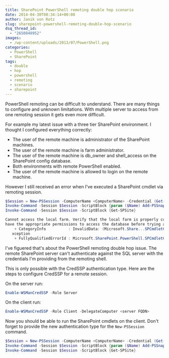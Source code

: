 ```yaml
---
title: SharePoint PowerShell remoting double hop scenario
date: 2014-04-30T08:34:14+00:00
author: Janik von Rotz
slug: sharepoint-powershell-remoting-double-hop-scenario
dsq_thread_id:
  - "2650848952"
images:
  - /wp-content/uploads/2013/07/PowerShell.png
categories:
  - PowerShell
  - SharePoint
tags:
  - double
  - hop
  - powershell
  - remoting
  - scenario
  - sharepoint
---
```

PowerShell remoting can be difficult to understand. There are many things to configure and unknown limitations. With multiple server to access from one remoting session it gets even more difficult.

For example my latest issue with a three tier SharePoint environment. I thought I configured everything correctly:
<!--more-->

* The user of the remote machine is administrator of the SharePoint machines.
* The user of the remote machine is farm administrator.
* The user of the remote machine is db_owner and shell_access on the SharePoint config database.
* Both environments with remote PowerShell enabled.
* The user of the remote machine is allowed to login on the remote machine.

However I still received an error when I've executed a SharePoint cmdlet via remoting session.

```powershell
$Session = New-PSSession -ComputerName <ComputerName> -Credential (Get-Credential)
Invoke-Command -Session $Session -ScriptBlock {param ($Name) Add-PSSnapin -Name $Name} -ArgumentList "Microsoft.SharePoint.PowerShell"
Invoke-Command -Session $Session -ScriptBlock {Get-SPSite}
```

```powershell
Cannot access the local farm. Verify that the local farm is properly configured, currently available, and that you
have the appropriate permissions to access the database before trying again.
    + CategoryInfo          : InvalidData: (Microsoft.Share...SPCmdletGetSite:SPCmdletGetSite) [Get-SPSite], SPCmdletE
   xception
    + FullyQualifiedErrorId : Microsoft.SharePoint.PowerShell.SPCmdletGetSite

```

I've figuered that's about the PowerShell remoting double hop issue. The remote SharePoint server can't authenticate against the SQL server with the credentials I'm providing from the remoting shell.

This is only possible with the CredSSP authentication type. Here are the steps to configure CredSSP for a remote session.

On the server run:
```powershell
Enable-WSManCredSSP -Role Server
```

On the client run:
```powershell
Enable-WSManCredSSP -Role Client -DelegateComputer <server FQDN>
```

Now you should be able to run the SharePoint cmdlets on the client. Don't forget to provide the new authentication type for the `New-PSSession` command.

```powershell
$Session = New-PSSession -ComputerName <ComputerName> -Credential (Get-Credential) -Authentication Credssp
Invoke-Command -Session $Session -ScriptBlock {param ($Name) Add-PSSnapin -Name $Name} -ArgumentList "Microsoft.SharePoint.PowerShell"
Invoke-Command -Session $Session -ScriptBlock {Get-SPSite}
```